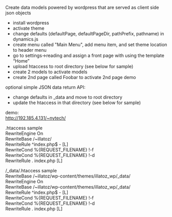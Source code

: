 Create data models powered by wordpress that are served as client side json objects  
  
- install wordpress
- activate theme
- change defaults (defaultPage, defaultPageDir, pathPrefix, pathname) in dynamics.js
- create menu called "Main Menu", add menu item, and set theme location to header menu
- go to settings->reading and assign a front page with using the template “Home”
- upload htaccess to root directory (see below for sample)
- create 2 models to activate models
- create 2nd page called Foobar to activate 2nd page demo

optional simple JSON data return API:
- change defaults in _data and move to root directory
- update the htaccess in that directory (see below for sample)
  
  
demo:  
http://192.185.4.131/~nytech/
  
.htaccess sample  
RewriteEngine On  
RewriteBase /~illatoz/  
RewriteRule ^index\.php$ - [L]  
RewriteCond %{REQUEST_FILENAME} !-f  
RewriteCond %{REQUEST_FILENAME} !-d  
RewriteRule . index.php [L]  

/_data/.htaccess sample  
RewriteBase /~illatoz/wp-content/themes/illatoz_wp/_data/  
RewriteEngine On  
RewriteBase /~illatoz/wp-content/themes/illatoz_wp/_data/  
RewriteRule ^index.php$ - [L]  
RewriteCond %{REQUEST_FILENAME} !-f  
RewriteCond %{REQUEST_FILENAME} !-d  
RewriteRule . index.php [L]  
